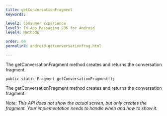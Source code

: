 ```yaml
---
title: getConversationFragment
Keywords:

level2: Consumer Experience
level3: In-App Messaging SDK for Android
level4: Methods

order: 60
permalink: android-getconversationfrag.html

---
```


The getConversationFragment method creates and returns the conversation fragment.

`public static Fragment getConversationFragment();`

The getConversationFragment method creates and returns the conversation fragment.

*Note: This API does not show the actual screen, but only creates the fragment. Your implementation needs to handle when and how to show it.*